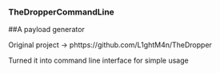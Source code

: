 ### TheDropperCommandLine

##A payload generator

Original project -> phttps://github.com/L1ghtM4n/TheDropper

Turned it into command line interface for simple usage
